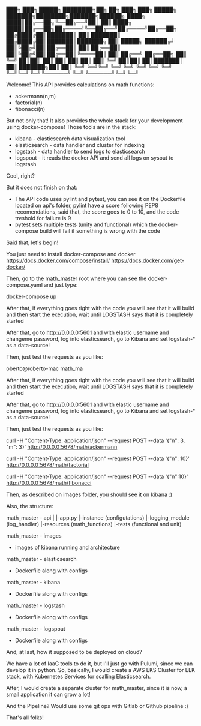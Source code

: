 ███╗   ███╗ █████╗ ████████╗██╗  ██╗    ███╗   ███╗ █████╗ ███████╗████████╗███████╗██████╗ 
████╗ ████║██╔══██╗╚══██╔══╝██║  ██║    ████╗ ████║██╔══██╗██╔════╝╚══██╔══╝██╔════╝██╔══██╗
██╔████╔██║███████║   ██║   ███████║    ██╔████╔██║███████║███████╗   ██║   █████╗  ██████╔╝
██║╚██╔╝██║██╔══██║   ██║   ██╔══██║    ██║╚██╔╝██║██╔══██║╚════██║   ██║   ██╔══╝  ██╔══██╗
██║ ╚═╝ ██║██║  ██║   ██║   ██║  ██║    ██║ ╚═╝ ██║██║  ██║███████║   ██║   ███████╗██║  ██║
╚═╝     ╚═╝╚═╝  ╚═╝   ╚═╝   ╚═╝  ╚═╝    ╚═╝     ╚═╝╚═╝  ╚═╝╚══════╝   ╚═╝   ╚══════╝╚═╝  ╚═╝
                                                                                           

Welcome! This API provides calculations on math functions:

- ackermann(n,m)
- factorial(n)
- fibonacci(n)

But not only that! It also provides the whole stack for your development using docker-compose! Those tools are in the stack:

- kibana - elasticsearch data visualization tool
- elasticsearch - data handler and cluster for indexing
- logstash - data handler to send logs to elasticsearch
- logspout - it reads the docker API and send all logs on sysout to logstash

Cool, right? 

But it does not finish on that:

- The API code uses pylint and pytest, you can see it on the Dockerfile located on api's folder, pylint have a score following PEP8
recomendations, said that, the score goes to 0 to 10, and the code treshold for failure is 9
- pytest sets multiple tests (unity and functional) which the docker-compose build will fail if something is wrong with the code

Said that, let's begin!

You just need to install docker-compose and docker https://docs.docker.com/compose/install/ https://docs.docker.com/get-docker/

Then, go to the math_master root where you can see the docker-compose.yaml and just type:

docker-compose up

After that, if everything goes right with the code you will see that it will build and then start the execution, wait until LOGSTASH
says that it is completely started

After that, go to http://0.0.0.0:5601 and with elastic username and changeme password, log into elasticsearch, go to Kibana and set logstash-* as a data-source!

Then, just test the requests as you like:

oberto@roberto-mac math_ma

After that, if everything goes right with the code you will see that it will build and then start the execution, wait until LOGSTASH
says that it is completely started

After that, go to http://0.0.0.0:5601 and with elastic username and changeme password, log into elasticsearch, go to Kibana and set logstash-* as a data-source!

Then, just test the requests as you like:

curl -H "Content-Type: application/json" --request POST --data '{"n": 3, "m": 3}' http://0.0.0.0:5678/math/ackermann

curl -H "Content-Type: application/json" --request POST --data '{"n": 10}' http://0.0.0.0:5678/math/factorial

curl -H "Content-Type: application/json" --request POST --data '{"n":10}' http://0.0.0.0:5678/math/fibonacci

Then, as described on images folder, you should see it on kibana :)

Also, the structure:

math_master - api
|
|-app.py
|-instance (configutations)
|-logging_module (log_handler)
|-resources (math_functions)
|-tests (functional and unit)

math_master - images
- images of kibana running and architecture

math_master - elasticsearch
- Dockerfile along with configs

math_master - kibana
- Dockerfile along with configs

math_master - logstash
- Dockerfile along with configs

math_master - logspout
- Dockerfile along with configs


And, at last, how it supposed to be deployed on cloud?

We have a lot of IaaC tools to do it, but I'll just go with Pulumi, since we can develop it in python. So, basically, I would create a AWS EKS Cluster for ELK stack, with Kubernetes Services for scalling Elasticsearch.

After, I would create a separate cluster for math_master, since it is now, a small application it can grow a lot! 

And the Pipeline? Would use some git ops with Gitlab or Github pipeline :)

That's all folks!
